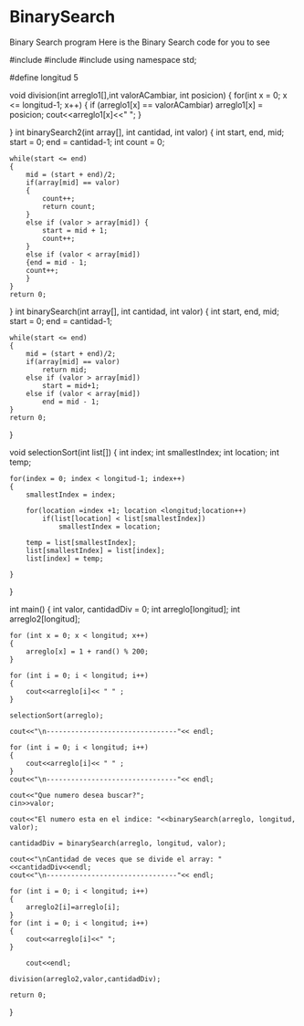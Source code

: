 # BinarySearch
<p>Binary Search program
Here is the Binary Search code for you to see

#include <iostream>
#include <cstdlib>
#include <ctime>
using namespace std;

#define longitud 5

void division(int arreglo1[],int valorACambiar, int posicion)
{
    for(int x = 0; x <= longitud-1; x++)
    {
        if (arreglo1[x] == valorACambiar)
            arreglo1[x] = posicion;
        cout<<arreglo1[x]<<" ";
    }

}
int binarySearch2(int array[], int cantidad, int valor)
{
    int start, end, mid;
    start = 0;
    end = cantidad-1;
    int count = 0;

    while(start <= end)
    {
        mid = (start + end)/2;
        if(array[mid] == valor)
        {
            count++;
            return count;
        }
        else if (valor > array[mid]) {
            start = mid + 1;
            count++;
        }
        else if (valor < array[mid])
        {end = mid - 1;
        count++;
        }
    }
    return 0;
}
int binarySearch(int array[], int cantidad, int valor)
{
    int start, end, mid;
    start = 0;
    end = cantidad-1;

    while(start <= end)
    {
        mid = (start + end)/2;
        if(array[mid] == valor)
            return mid;
        else if (valor > array[mid])
            start = mid+1;
        else if (valor < array[mid])
            end = mid - 1;
    }
    return 0;
}

void selectionSort(int list[])
{
    int index;
    int smallestIndex;
    int location;
    int temp;

    for(index = 0; index < longitud-1; index++)
    {
        smallestIndex = index;

        for(location =index +1; location <longitud;location++)
            if(list[location] < list[smallestIndex])
                smallestIndex = location;

        temp = list[smallestIndex];
        list[smallestIndex] = list[index];
        list[index] = temp;

    }
}

int main() {
    int  valor, cantidadDiv = 0;
    int arreglo[longitud];
    int arreglo2[longitud];



    for (int x = 0; x < longitud; x++)
    {
        arreglo[x] = 1 + rand() % 200;
    }

    for (int i = 0; i < longitud; i++)
    {
        cout<<arreglo[i]<< " " ;
    }

    selectionSort(arreglo);

    cout<<"\n--------------------------------"<< endl;

    for (int i = 0; i < longitud; i++)
    {
        cout<<arreglo[i]<< " " ;
    }
    cout<<"\n--------------------------------"<< endl;

    cout<<"Que numero desea buscar?";
    cin>>valor;

    cout<<"El numero esta en el indice: "<<binarySearch(arreglo, longitud, valor);

    cantidadDiv = binarySearch(arreglo, longitud, valor);

    cout<<"\nCantidad de veces que se divide el array: "<<cantidadDiv<<endl;
    cout<<"\n--------------------------------"<< endl;

    for (int i = 0; i < longitud; i++)
    {
        arreglo2[i]=arreglo[i];
    }
    for (int i = 0; i < longitud; i++)
    {
        cout<<arreglo[i]<<" ";
    }

        cout<<endl;

    division(arreglo2,valor,cantidadDiv);

    return 0;
}
</p>

